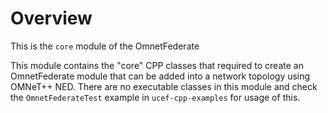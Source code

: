 # Overview  
This is the `core` module of the OmnetFederate  
  
This module contains the "core" CPP classes that required to create an OmnetFederate module that can be added into a network topology using OMNeT++ NED. There are no executable classes in this module and check the `OmnetFederateTest` example in `ucef-cpp-examples` for usage of this.
